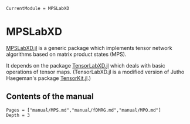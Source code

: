 ```@meta
CurrentModule = MPSLabXD
```

# MPSLabXD

[MPSLabXD.jl](https://github.com/PhysicsCodesLab/MPSLabXD.jl) is a generic package which
implements tensor network algorithms based on matrix product states (MPS).

It depends on the package [TensorLabXD.jl](https://github.com/PhysicsCodesLab/TensorLabXD.jl)
which deals with basic operations of tensor maps. (TensorLabXD.jl is a modified version of
Jutho Haegeman's package [TensorKit.jl](https://github.com/Jutho/TensorKit.jl).)




## Contents of the manual

```@contents
Pages = ["manual/MPS.md","manual/fDMRG.md","manual/MPO.md"]
Depth = 3
```
